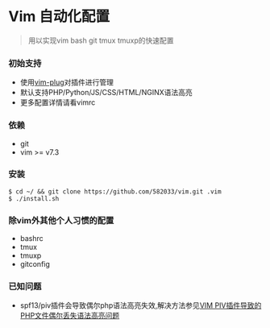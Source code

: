 Vim 自动化配置
===
> 用以实现vim bash git tmux tmuxp的快速配置

### 初始支持

* 使用[vim-plug](https://github.com/junegunn/vim-plug)对插件进行管理
* 默认支持PHP/Python/JS/CSS/HTML/NGINX语法高亮
* 更多配置详情请看vimrc

### 依赖

* git
* vim >= v7.3

### 安装
    $ cd ~/ && git clone https://github.com/582033/vim.git .vim
    $ ./install.sh
    
### 除vim外其他个人习惯的配置

* bashrc
* tmux
* tmuxp
* gitconfig


### 已知问题

* spf13/piv插件会导致偶尔php语法高亮失效,解决方法参见[VIM PIV插件导致的PHP文件偶尔丢失语法高亮问题](https://yjiang.cn/index.php/archives/1674/)

